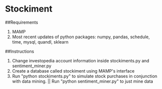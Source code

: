 # Stockiment

##Requirements
1. MAMP
2. Most recent updates of python packages: numpy, pandas, schedule, time, mysql, quandl, sklearn

##Instructions
1. Change investopedia account information inside stockiments.py and sentiment_miner.py
2. Create a database called stockiment using MAMP's interface
3. Run "python stockiments.py" to simulate stock purchases in conjunction with data mining. || Run "python sentiment_miner.py" to just mine data
